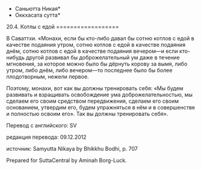 * Саньютта Никая*
* Оккхасата сутта*

20\.4\. Котлы с едой
\=\=\=\=\=\=\=\=\=\=\=\=\=\=\=\=\=\=

В Саваттхи\. «Монахи, если бы кто\-либо давал бы сотню котлов с едой в качестве подаяния утром, сотню котлов с едой в качестве подаяния днём, сотню котлов с едой в качестве подаяния вечером—и если кто\-нибудь другой развивал бы доброжелательный ум даже в течение мгновения, за которое можно было бы дёрнуть корову за вымя, либо утром, либо днём, либо вечером—то последнее было бы более плодотворным, нежели первое\.

Поэтому, монахи, вот как вы должны тренировать себя: «Мы будем развивать и взращивать освобождение ума доброжелательностью, мы сделаем его своим средством передвижения, сделаем его своим основанием, утвердим его, будем упражняться в нём и в совершенстве и полностью освоим его»\. Так вы должны тренировать себя»\.

Перевод с английского: SV

редакция перевода: 09\.12\.2012

источник: Samyutta Nikaya by Bhikkhu Bodhi, p\. 707

Prepared for SuttaCentral by Aminah Borg\-Luck\.